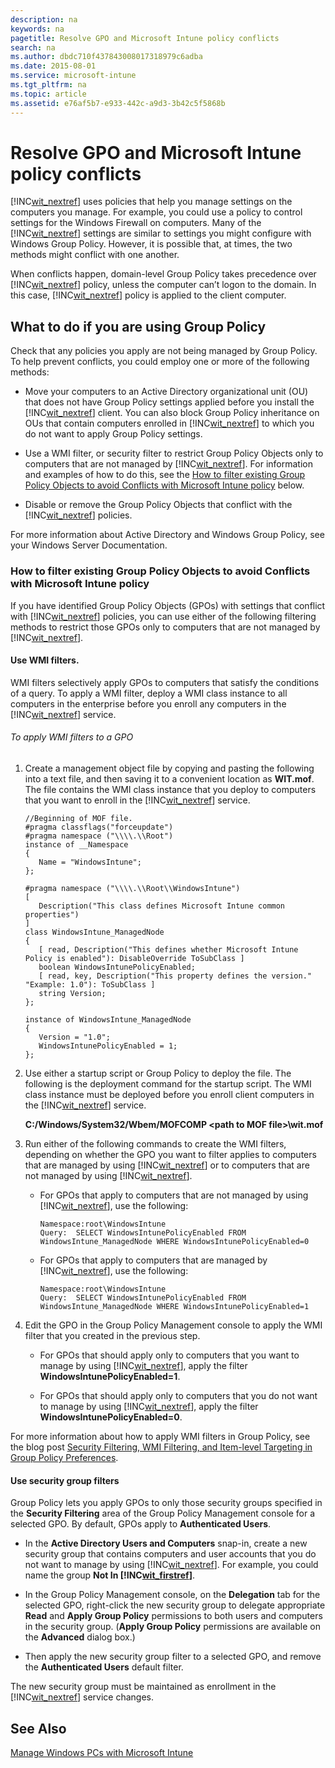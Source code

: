 ```yaml
---
description: na
keywords: na
pagetitle: Resolve GPO and Microsoft Intune policy conflicts
search: na
ms.author: dbdc710f437843008017318979c6adba
ms.date: 2015-08-01
ms.service: microsoft-intune
ms.tgt_pltfrm: na
ms.topic: article
ms.assetid: e76af5b7-e933-442c-a9d3-3b42c5f5868b
---
```

# Resolve GPO and Microsoft Intune policy conflicts
[!INC[wit_nextref](../Token/wit_nextref_md.md)] uses policies that help you manage settings on the computers you manage. For example, you could use a policy to control settings for the Windows Firewall on computers. Many of the [!INC[wit_nextref](../Token/wit_nextref_md.md)] settings are similar to settings you might configure with Windows Group Policy. However, it is possible that, at times, the two methods might conflict with one another.

When conflicts happen, domain-level Group Policy takes precedence over [!INC[wit_nextref](../Token/wit_nextref_md.md)] policy, unless the computer can’t logon to the domain. In this case, [!INC[wit_nextref](../Token/wit_nextref_md.md)] policy is applied to the client computer.

## <a name="BKMK_plan"></a>What to do if you are using Group Policy
Check that any policies you apply are not being managed by Group Policy. To help prevent conflicts, you could employ one or more of the following methods:

- Move your computers to an Active Directory organizational unit (OU) that does not have Group Policy settings applied before you install the [!INC[wit_nextref](../Token/wit_nextref_md.md)] client. You can also block Group Policy inheritance on OUs that contain computers enrolled in [!INC[wit_nextref](../Token/wit_nextref_md.md)] to which you do not want to apply Group Policy settings.

- Use a WMI filter, or security filter to restrict Group Policy Objects only to computers that are not managed by [!INC[wit_nextref](../Token/wit_nextref_md.md)]. For information and examples of how to do this, see the [How to filter existing Group Policy Objects to avoid Conflicts with Microsoft Intune policy](../Topic/Resolve_GPO_and_Microsoft_Intune_policy_conflicts.md#BKMK_Filter) below.

- Disable or remove the Group Policy Objects that conflict with the [!INC[wit_nextref](../Token/wit_nextref_md.md)] policies.

For more information about Active Directory and Windows Group Policy, see your Windows Server Documentation.

### <a name="BKMK_Filter"></a>How to filter existing Group Policy Objects to avoid Conflicts with Microsoft Intune policy
If you have identified Group Policy Objects (GPOs) with settings that conflict with [!INC[wit_nextref](../Token/wit_nextref_md.md)] policies, you can use either of the following filtering methods to restrict those GPOs only to computers that are not managed by [!INC[wit_nextref](../Token/wit_nextref_md.md)].

#### Use WMI filters.
WMI filters selectively apply GPOs to computers that satisfy the conditions of a query. To apply a WMI filter, deploy a WMI class instance to all computers in the enterprise before you enroll any computers in the [!INC[wit_nextref](../Token/wit_nextref_md.md)] service.

###### To apply WMI filters to a GPO

1. Create a management object file by copying and pasting the following into a text file, and then saving it to a convenient location as **WIT.mof**. The file contains the WMI class instance that you deploy to computers that you want to enroll in the [!INC[wit_nextref](../Token/wit_nextref_md.md)] service.

   ```
   //Beginning of MOF file.
   #pragma classflags("forceupdate")
   #pragma namespace ("\\\\.\\Root")
   instance of __Namespace
   {
      Name = "WindowsIntune";
   };

   #pragma namespace ("\\\\.\\Root\\WindowsIntune")
   [ 
      Description("This class defines Microsoft Intune common properties")
   ]
   class WindowsIntune_ManagedNode
   {
      [ read, Description("This defines whether Microsoft Intune Policy is enabled"): DisableOverride ToSubClass ]
      boolean WindowsIntunePolicyEnabled;
      [ read, key, Description("This property defines the version." "Example: 1.0"): ToSubClass ]
      string Version;
   };

   instance of WindowsIntune_ManagedNode
   {
      Version = "1.0";
      WindowsIntunePolicyEnabled = 1;
   };
   ```

2. Use either a startup script or Group Policy to deploy the file. The following is the deployment command for the startup script. The WMI class instance must be deployed before you enroll client computers in the [!INC[wit_nextref](../Token/wit_nextref_md.md)] service.

   **C:/Windows/System32/Wbem/MOFCOMP &lt;path to MOF file&gt;\wit.mof**

3. Run either of the following commands to create the WMI filters, depending on whether the GPO you want to filter applies to computers that are managed by using [!INC[wit_nextref](../Token/wit_nextref_md.md)] or to computers that are not managed by using [!INC[wit_nextref](../Token/wit_nextref_md.md)].

   - For GPOs that apply to computers that are not managed by using [!INC[wit_nextref](../Token/wit_nextref_md.md)], use the following:

      ```
      Namespace:root\WindowsIntune
      Query:  SELECT WindowsIntunePolicyEnabled FROM WindowsIntune_ManagedNode WHERE WindowsIntunePolicyEnabled=0
      ```

   - For GPOs that apply to computers that are managed by [!INC[wit_nextref](../Token/wit_nextref_md.md)], use the following:

      ```
      Namespace:root\WindowsIntune
      Query:  SELECT WindowsIntunePolicyEnabled FROM WindowsIntune_ManagedNode WHERE WindowsIntunePolicyEnabled=1
      ```

4. Edit the GPO in the Group Policy Management console to apply the WMI filter that you created in the previous step.

   - For GPOs that should apply only to computers that you want to manage by using [!INC[wit_nextref](../Token/wit_nextref_md.md)], apply the filter **WindowsIntunePolicyEnabled=1**.

   - For GPOs that should apply only to computers that you do not want to manage by using [!INC[wit_nextref](../Token/wit_nextref_md.md)], apply the filter **WindowsIntunePolicyEnabled=0**.

For more information about how to apply WMI filters in Group Policy, see the blog post [Security Filtering, WMI Filtering, and Item-level Targeting in Group Policy Preferences](http://go.microsoft.com/fwlink/?LinkId=177883).

#### Use security group filters
Group Policy lets you apply GPOs to only those security groups specified in the **Security Filtering** area of the Group Policy Management console for a selected GPO. By default, GPOs apply to **Authenticated Users**.

- In the **Active Directory Users and Computers** snap-in, create a new security group that contains computers and user accounts that you do not want to manage by using [!INC[wit_nextref](../Token/wit_nextref_md.md)]. For example, you could name the group **Not In [!INC[wit_firstref](../Token/wit_firstref_md.md)]**.

- In the Group Policy Management console, on the **Delegation** tab for the selected GPO, right-click the new security group to delegate appropriate **Read** and **Apply Group Policy** permissions to both users and computers in the security group. (**Apply Group Policy** permissions are available on the **Advanced** dialog box.)

- Then apply the new security group filter to a selected GPO, and remove the **Authenticated Users** default filter.

The new security group must be maintained as enrollment in the [!INC[wit_nextref](../Token/wit_nextref_md.md)] service changes.

## See Also
[Manage Windows PCs with Microsoft Intune](../Topic/Manage_Windows_PCs_with_Microsoft_Intune.md)


